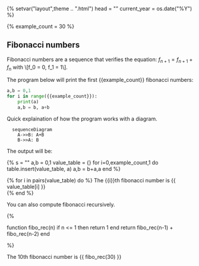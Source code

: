 {%
	setvar("layout",theme .. ".html")
	head = ""
	current_year = os.date("%Y")
%}

{%
	example_count = 30
%}


## Fibonacci numbers

Fibonacci numbers are a sequence that verifies the equation: $f_{n+1} = f_{n+1} + f_{n}$ with \\[f_0 = 0, f_1 = 1\\].

The program below will print the first {{example_count}} fibonacci numbers:
```python
a,b = 0,1
for i in range({{example_count}}):
	print(a)
	a,b = b, a+b
```

Quick explaination of how the program works with a diagram.

```mermaid
  sequenceDiagram
    A->>B: A+B
    B->>A: B
```

The output will be:

{%
s = ""
a,b = 0,1
value_table = {}
for i=0,example_count,1 do
	table.insert(value_table, a)
	a,b = b+a,a
end
%}

{% for i in pairs(value_table) do %}
The {{i}}th fibonacci number is {{ value_table[i] }} <br/>
{% end %}


You can also compute fibonacci recursively.

{%

function fibo_rec(n)
	if n <= 1 then
		return 1
	end
	return fibo_rec(n-1) + fibo_rec(n-2)
end

%}

The 10th fibonacci number is {{ fibo_rec(30) }}